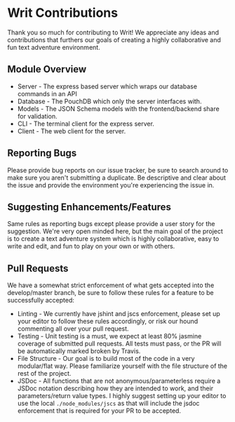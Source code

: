 # Writ Contributions
Thank you so much for contributing to Writ! We appreciate any ideas and contributions that
furthers our goals of creating a highly collaborative and fun text adventure environment.

## Module Overview

* Server - The express based server which wraps our database commands in an API
* Database - The PouchDB which only the server interfaces with.
* Models - The JSON Schema models with the frontend/backend share for validation.
* CLI - The terminal client for the express server.
* Client - The web client for the server.

## Reporting Bugs
Please provide bug reports on our issue tracker, be sure to search around to make sure you
aren't submitting a duplicate. Be descriptive and clear about the issue and provide the
environment you're experiencing the issue in.

## Suggesting Enhancements/Features
Same rules as reporting bugs except please provide a user story for the suggestion. We're
very open minded here, but the main goal of the project is to create a text adventure system
which is highly collaborative, easy to write and edit, and fun to play on your own or with others.

## Pull Requests
We have a somewhat strict enforcement of what gets accepted into the develop/master branch, be
sure to follow these rules for a feature to be successfully accepted:
* Linting - We currently have jshint and jscs enforcement, please set up your editor to
follow these rules accordingly, or risk our hound commenting all over your pull request.
* Testing - Unit testing is a must, we expect at least 80% jasmine coverage of submitted pull
requests. All tests must pass, or the PR will be automatically marked broken by Travis.
* File Structure - Our goal is to build most of the code in a very modular/flat way. Please
familiarize yourself with the file structure of the rest of the project.
* JSDoc - All functions that are not anonymous/parameterless require a JSDoc notation describing
how they are intended to work, and their parameters/return value types. I highly suggest
setting up your editor to use the local `./node_modules/jscs` as that will include the jsdoc
enforcement that is required for your PR to be accepted.
